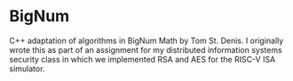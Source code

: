 # BigNum
C++ adaptation of algorithms in BigNum Math by Tom St. Denis. I originally wrote this as part of an assignment for my distributed information systems security class in which we implemented RSA and AES for the RISC-V ISA simulator.
